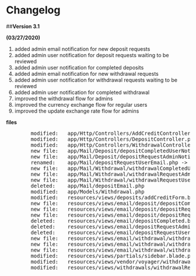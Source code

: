 Changelog
=========

##__Version 3.1__

__(03/27/2020)__

1. added admin email notification for new deposit requests
2. added admin user notification for deposit requests waiting to be reviewed
3. added admin user notification for completed deposits
4. added admin email notification for new withdrawal requests
5. added admin user notification for withdrawal requests waiting to be reviewed
6. added admin user notification for completed withdrawal
7. improved the withdrawal flow for admins
8. improved the currency exchange flow for regular users
9. improved the update exchange rate flow for admins 

__files__
<pre>
		modified:   app/Http/Controllers/AddCreditController.php
		modified:   app/Http/Controllers/DepositController.php
		modified:   app/Http/Controllers/WithdrawalController.php
		new file:   app/Mail/Deposit/depositCompletedUserNotificationEmail.php
		new file:   app/Mail/Deposit/depositRequestAdminNotificationEmail.php
		renamed:    app/Mail/depositRequestUserEmail.php -> app/Mail/Deposit/depositRequestUserEmail.php
		new file:   app/Mail/Withdrawal/withdrawalCompletedUserNotificationEmail.php
		new file:   app/Mail/Withdrawal/withdrawalRequestAdminNotificationEmail.php
		new file:   app/Mail/Withdrawal/withdrawalRequestUserEmail.php
		deleted:    app/Mail/depositEmail.php
		modified:   app/Models/Withdrawal.php
		modified:   resources/views/deposits/addCreditForm.blade.php
		new file:   resources/views/email/deposit/depositCompletedUserNotificationEmail.blade.php
		new file:   resources/views/email/deposit/depositRequestAdminNotificationEmail.blade.php
		new file:   resources/views/email/deposit/depositRequestUserEmail.blade.php
		deleted:    resources/views/email/depositCompleted.blade.php
		deleted:    resources/views/email/depositRequestAdminEmail.blade.php
		deleted:    resources/views/email/depositRequestUserEmail.blade.php
		new file:   resources/views/email/withdrawal/withdrawalCompletedUserNotificationEmail.blade.php
		new file:   resources/views/email/withdrawal/withdrawalRequestAdminNotificationEmail.blade.php
		new file:   resources/views/email/withdrawal/withdrawalRequestUserEmail.blade.php
		modified:   resources/views/partials/sidebar.blade.php
		modified:   resources/views/vendor/voyager/withdrawals/edit-add.blade.php
		modified:   resources/views/withdrawals/withdrawalRequestForm.blade.php
</pre>